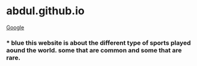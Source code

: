 # abdul.github.io
[Google](https://abdulrazeg.github.io//) 

### * blue this website is about the different type of sports played aound the world. some that are common and some that are rare.
